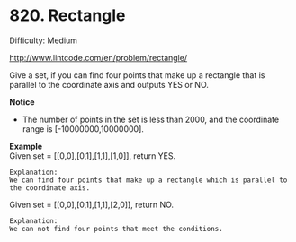 # 820. Rectangle

Difficulty: Medium

http://www.lintcode.com/en/problem/rectangle/

Give a set, if you can find four points that make up a rectangle that is parallel to the coordinate axis and outputs YES or NO.

**Notice**  
* The number of points in the set is less than 2000, and the coordinate range is [-10000000,10000000].

**Example**  
Given set = [[0,0],[0,1],[1,1],[1,0]], return YES.
```
Explanation:
We can find four points that make up a rectangle which is parallel to the coordinate axis.
```
Given set = [[0,0],[0,1],[1,1],[2,0]], return NO.
```
Explanation:
We can not find four points that meet the conditions.
```
